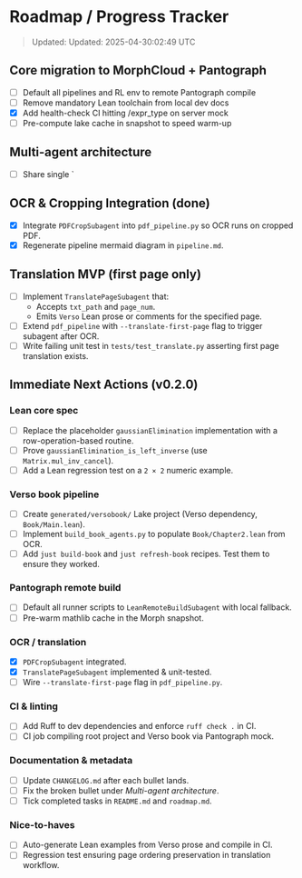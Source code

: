 # Roadmap / Progress Tracker

> Updated: <!--TIMESTAMP-->
> Updated: 2025-04-30:02:49 UTC

## Core migration to MorphCloud + Pantograph

- [ ] Default all pipelines and RL env to remote Pantograph compile
- [ ] Remove mandatory Lean toolchain from local dev docs
- [x] Add health-check CI hitting /expr_type on server mock
- [ ] Pre-compute lake cache in snapshot to speed warm-up

## Multi-agent architecture

- [ ] Share single `

## OCR & Cropping Integration (done)

- [x] Integrate `PDFCropSubagent` into `pdf_pipeline.py` so OCR runs on cropped PDF.
- [x] Regenerate pipeline mermaid diagram in `pipeline.md`.

## Translation MVP (first page only)

- [ ] Implement `TranslatePageSubagent` that:
  - Accepts `txt_path` and `page_num`.
  - Emits `Verso` Lean prose or comments for the specified page.
- [ ] Extend `pdf_pipeline` with `--translate-first-page` flag to trigger subagent after OCR.
- [ ] Write failing unit test in `tests/test_translate.py` asserting first page translation exists.

## Immediate Next Actions (v0.2.0)

### Lean core spec
- [ ] Replace the placeholder `gaussianElimination` implementation with a row-operation-based routine.
- [ ] Prove `gaussianElimination_is_left_inverse` (use `Matrix.mul_inv_cancel`).
- [ ] Add a Lean regression test on a `2 × 2` numeric example.

### Verso book pipeline
- [ ] Create `generated/versobook/` Lake project (Verso dependency, `Book/Main.lean`).
- [ ] Implement `build_book_agents.py` to populate `Book/Chapter2.lean` from OCR.
- [ ] Add `just build-book` and `just refresh-book` recipes. Test them to ensure they worked.

### Pantograph remote build
- [ ] Default all runner scripts to `LeanRemoteBuildSubagent` with local fallback.
- [ ] Pre-warm mathlib cache in the Morph snapshot.

### OCR / translation
- [x] `PDFCropSubagent` integrated.
- [x] `TranslatePageSubagent` implemented & unit-tested.
- [ ] Wire `--translate-first-page` flag in `pdf_pipeline.py`.

### CI & linting
- [ ] Add Ruff to dev dependencies and enforce `ruff check .` in CI.
- [ ] CI job compiling root project and Verso book via Pantograph mock.

### Documentation & metadata
- [ ] Update `CHANGELOG.md` after each bullet lands.
- [ ] Fix the broken bullet under *Multi-agent architecture*.
- [ ] Tick completed tasks in `README.md` and `roadmap.md`.

### Nice-to-haves
- [ ] Auto-generate Lean examples from Verso prose and compile in CI.
- [ ] Regression test ensuring page ordering preservation in translation workflow.